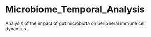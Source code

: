 # Microbiome_Temporal_Analysis
Analysis of the impact of gut microbiota on peripheral immune cell dynamics
